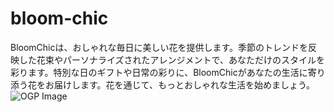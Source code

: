 # bloom-chic
BloomChicは、おしゃれな毎日に美しい花を提供します。季節のトレンドを反映した花束やパーソナライズされたアレンジメントで、あなただけのスタイルを彩ります。特別な日のギフトや日常の彩りに、BloomChicがあなたの生活に寄り添う花をお届けします。花を通じて、もっとおしゃれな生活を始めましょう。
![OGP Image](https://voltprogram.github.io/bloom-chic/images/ogp.jpg)
